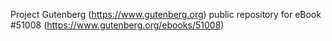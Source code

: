 Project Gutenberg (https://www.gutenberg.org) public repository for
eBook #51008 (https://www.gutenberg.org/ebooks/51008)
